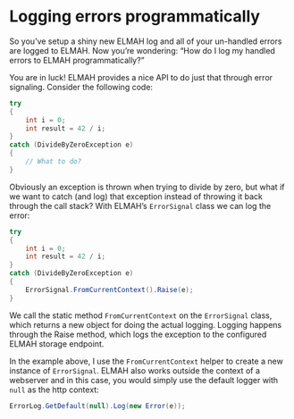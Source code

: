 # Logging errors programmatically

So you’ve setup a shiny new ELMAH log and all of your un-handled errors are logged to ELMAH. Now you’re wondering: “How do I log my handled errors to ELMAH programmatically?”

You are in luck! ELMAH provides a nice API to do just that through error signaling. Consider the following code:

```csharp
try
{
    int i = 0;
    int result = 42 / i;
}
catch (DivideByZeroException e)
{
    // What to do?
}
```

Obviously an exception is thrown when trying to divide by zero, but what if we want to catch (and log) that exception instead of throwing it back through the call stack? With ELMAH’s `ErrorSignal` class we can log the error:

```csharp
try
{
    int i = 0;
    int result = 42 / i;
}
catch (DivideByZeroException e)
{
    ErrorSignal.FromCurrentContext().Raise(e);
}
```

We call the static method `FromCurrentContext` on the `ErrorSignal` class, which returns a new object for doing the actual logging. Logging happens through the Raise method, which logs the exception to the configured ELMAH storage endpoint.

In the example above, I use the `FromCurrentContext` helper to create a new instance of `ErrorSignal`. ELMAH also works outside the context of a webserver and in this case, you would simply use the default logger with `null` as the http context:

```csharp
ErrorLog.GetDefault(null).Log(new Error(e));
```
